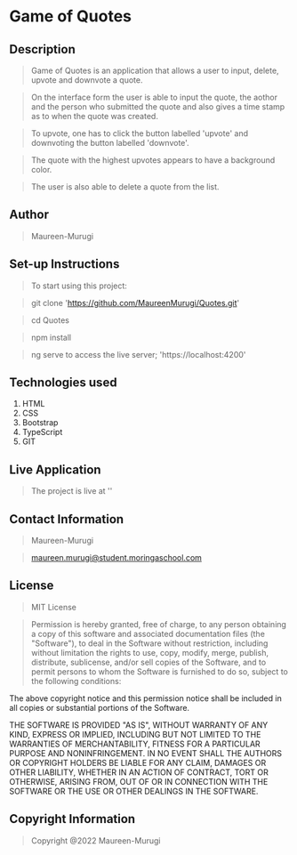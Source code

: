 # Game of Quotes

## Description

>Game of Quotes is an application that allows a user to input, delete, upvote and downvote a quote.

>On the interface form the user is able to input the quote, the aothor and the person who submitted the quote and also gives a time stamp as to when the quote was created.

>To upvote, one has to click the button labelled 'upvote' and downvoting the button labelled 'downvote'.

>The quote with the highest upvotes appears to have a background color.

>The user is also able to delete a quote from the list.

## Author

> Maureen-Murugi

## Set-up Instructions

>To start using this project:

> git clone 'https://github.com/MaureenMurugi/Quotes.git'

>cd Quotes

>npm install

>ng serve to access the live server; 'https://localhost:4200'

## Technologies used

1. HTML
2. CSS
3. Bootstrap
4. TypeScript
5. GIT

## Live Application

> The project is live at ''


## Contact Information

>Maureen-Murugi

>maureen.murugi@student.moringaschool.com

## License

> MIT License

>Permission is hereby granted, free of charge, to any person obtaining a copy of this software and associated documentation files (the "Software"), to deal in the Software without restriction, including without limitation the rights to use, copy, modify, merge, publish, distribute, sublicense, and/or sell copies of the Software, and to permit persons to whom the Software is furnished to do so, subject to the following conditions:

The above copyright notice and this permission notice shall be included in all copies or substantial portions of the Software.

THE SOFTWARE IS PROVIDED "AS IS", WITHOUT WARRANTY OF ANY KIND, EXPRESS OR IMPLIED, INCLUDING BUT NOT LIMITED TO THE WARRANTIES OF MERCHANTABILITY, FITNESS FOR A PARTICULAR PURPOSE AND NONINFRINGEMENT. IN NO EVENT SHALL THE AUTHORS OR COPYRIGHT HOLDERS BE LIABLE FOR ANY CLAIM, DAMAGES OR OTHER LIABILITY, WHETHER IN AN ACTION OF CONTRACT, TORT OR OTHERWISE, ARISING FROM, OUT OF OR IN CONNECTION WITH THE SOFTWARE OR THE USE OR OTHER DEALINGS IN THE SOFTWARE.

## Copyright Information

> Copyright @2022 Maureen-Murugi
